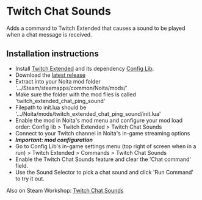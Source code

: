 # Twitch Chat Sounds

Adds a command to Twitch Extended that causes a sound to be played when a chat message is received.

## Installation instructions

 - Install [Twitch Extended](https://github.com/EvaisaDev/Twitch-Extended?tab=readme-ov-file) and its dependency [Config Lib](https://github.com/EvaisaDev/Config-Lib).
 - Download the [latest release](https://github.com/Mamumimi/NoitaChatSoundsForTwitchExtended/releases/tag/v1.0.0)
 - Extract into your Noita mod folder '.../Steam/steamapps/common/Noita/mods/'
 - Make sure the folder with the mod files is called 'twitch_extended_chat_ping_sound'
 - Filepath to init.lua should be '.../Noita/mods/twitch_extended_chat_ping_sound/init.lua'
 - Enable the mod in Noita's mod menu and configure your mod load order: Config lib > Twitch Extended > Twitch Chat Sounds
 - Connect to your Twitch channel in Noita's in-game streaming options
 - ***Important: mod configuration***
 - Go to Config Lib's in-game settings menu (top right of screen when in a run) > Twitch Extended > Commands > Twitch Chat Sounds
 - Enable the Twitch Chat Sounds feature and clear the 'Chat command' field.
 - Use the Sound Selector to pick a chat sound and click 'Run Command' to try it out.

Also on Steam Workshop: [Twitch Chat Sounds](https://steamcommunity.com/sharedfiles/filedetails/?id=3561659127)